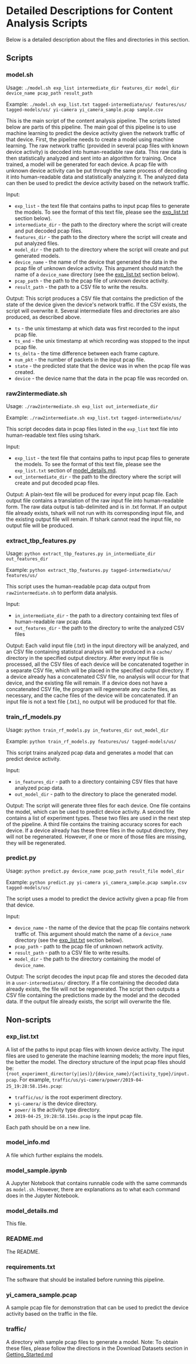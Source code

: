 # Detailed Descriptions for Content Analysis Scripts
Below is a detailed description about the files and directories in this section.

## Scripts

### model.sh
Usage: `./model.sh exp_list intermediate_dir features_dir model_dir device_name pcap_path result_path`

Example: `./model.sh exp_list.txt tagged-intermediate/us/ features/us/ tagged-models/us/ yi-camera yi_camera_sample.pcap sample.csv`

This is the main script of the content analysis pipeline. The scripts listed below are parts of this pipeline. The main goal of this pipeline is to use machine learning to predict the device activity given the network traffic of that device. First, the pipeline needs to create a model using machine learning. The raw network traffic (provided in several pcap files with known device activity) is decoded into human-readable raw data. This raw data is then statistically analyzed and sent into an algorithm for training. Once trained, a model will be generated for each device. A pcap file with unknown device activity can be put through the same process of decoding it into human-readable data and statistically analyzing it. The analyzed data can then be used to predict the device activity based on the network traffic.

Input:
- `exp_list` - the text file that contains paths to input pcap files to generate the models. To see the format of this text file, please see the [exp_list.txt](#exp_listtxt) section below).
- `intermediate_dir` - the path to the directory where the script will create and put decoded pcap files.
- `features_dir` - the path to the directory where the script will create and put analyzed files.
- `model_dir` - the path to the directory where the script will create and put generated models.
- `device_name` - the name of the device that generated the data in the pcap file of unknown device activity. This argument should match the name of a `device_name` directory (see the [exp_list.txt](#exp_listtxt) section below).
- `pcap_path` - the path to the pcap file of unknown device activity.
- `result_path` - the path to a CSV file to write the results.

Output:
This script produces a CSV file that contains the prediction of the state of the device given the device's network traffic. If the CSV exists, the script will overwrite it. Several intermediate files and directories are also produced, as described above.

- `ts` - the unix timestamp at which data was first recorded to the input pcap file.
- `ts_end` - the unix timestamp at which recording was stopped to the input pcap file.
- `ts_delta` - the time difference between each frame capture.
- `num_pkt` - the number of packets in the input pcap file.
- `state` - the predicted state that the device was in when the pcap file was created.
- `device` - the device name that the data in the pcap file was recorded on.

### raw2intermediate.sh
Usage: `./raw2intermediate.sh exp_list out_intermediate_dir`

Example: `./raw2intermediate.sh exp_list.txt tagged-intermediate/us/`

This script decodes data in pcap files listed in the `exp_list` text file into human-readable text files using tshark.

Input:
- `exp_list` - the text file that contains paths to input pcap files to generate the models. To see the format of this text file, please see the `exp_list.txt` section of [model_details.md](model_details.md#exp_listtxt).
- `out_intermediate_dir` - the path to the directory where the script will create and put decoded pcap files.

Output:
A plain-text file will be produced for every input pcap file. Each output file contains a translation of the raw input file into human-readable form. The raw data output is tab-delimited and is in .txt format. If an output file already exists, tshark will not run with its corresponding input file, and the existing output file will remain. If tshark cannot read the input file, no output file will be produced.

### extract_tbp_features.py
Usage: `python extract_tbp_features.py in_intermediate_dir out_features_dir`

Example: `python extract_tbp_features.py tagged-intermediate/us/ features/us/`

This script uses the human-readable pcap data output from `raw2intermediate.sh` to perform data analysis.

Input:
- `in_intermediate_dir` - the path to a directory containing text files of human-readable raw pcap data.
- `out_features_dir` - the path to the directory to write the analyzed CSV files

Output:
Each valid input file (.txt) in the input directory will be analyzed, and an CSV file containing statistcal analysis will be produced in a `cache/` directory in the specified output directory. After every input file is processed, all the CSV files of each device will be concatenated together in a separate CSV file, which will be placed in the specified output directory. If a device already has a concatenated CSV file, no analysis will occur for that device, and the existing file will remain. If a device does not have a concatenated CSV file, the program will regenerate any cache files, as necessary, and the cache files of the device will be concatenated. If an input file is not a text file (.txt.), no output will be produced for that file.

### train_rf_models.py
Usage: `python train_rf_models.py in_features_dir out_model_dir`

Example: `python train_rf_models.py features/us/ tagged-models/us/`

This script trains analyzed pcap data and generates a model that can predict device activity.

Input:
- `in_features_dir` - path to a directory containing CSV files that have analyzed pcap data.
- `out_model_dir` - path to the directory to place the generated model.

Output:
The script will generate three files for each device. One file contains the model, which can be used to predict device activity. A second file contains a list of experiment types. These two files are used in the next step of the pipeline. A third file contains the training accuracy scores for each device. If a device already has these three files in the output directory, they will not be regenerated. However, if one or more of those files are missing, they will be regenerated.

### predict.py
Usage: `python predict.py device_name pcap_path result_file model_dir`

Example: `python predict.py yi-camera yi_camera_sample.pcap sample.csv tagged-models/us/ `

The script uses a model to predict the device activity given a pcap file from that device.

Input:
- `device_name` - the name of the device that the pcap file contains network traffic of. This argument should match the name of a `device_name` directory (see the [exp_list.txt](#exp_listtxt) section below).
- `pcap_path` - path to the pcap file of unknown network activity.
- `result_path` - path to a CSV file to write results.
- `model_dir` - the path to the directory containing the model of `device_name`.

Output:
The script decodes the input pcap file and stores the decoded data in a `user-intermediates/` directory. If a file containing the decoded data already exists, the file will not be regenerated. The script then outputs a CSV file containing the predictions made by the model and the decoded data. If the output file already exists, the script will overwrite the file.

## Non-scripts

### exp_list.txt
A list of the paths to input pcap files with known device activity. The input files are used to generate the machine learning models; the more input files, the better the model. The directory structure of the input pcap files should be: `{root_experiment_director(y|ies)}/{device_name}/{activity_type}/input.pcap`. For example, `traffic/us/yi-camera/power/2019-04-25_19:28:58.154s.pcap`:

- `traffic/us/` is the root experiment directory.
- `yi-camera/` is the device directory.
- `power/` is the activity type directory.
- `2019-04-25_19:28:58.154s.pcap` is the input pcap file.

Each path should be on a new line.

### model_info.md
A file which further explains the models.

### model_sample.ipynb
A Jupyter Notebook that contains runnable code with the same commands as `model.sh`. However, there are explanations as to what each command does in the Jupyter Notebook.

### model_details.md
This file.

### README.md
The README.

### requirements.txt
The software that should be installed before running this pipeline.

### yi_camera_sample.pcap
A sample pcap file for demonstration that can be used to predict the device activity based on the traffic in the file.

### traffic/
A directory with sample pcap files to generate a model. Note: To obtain these files, please follow the directions in the Download Datasets section in [Getting_Started.md](../Getting_Started.md#download-datasets)
